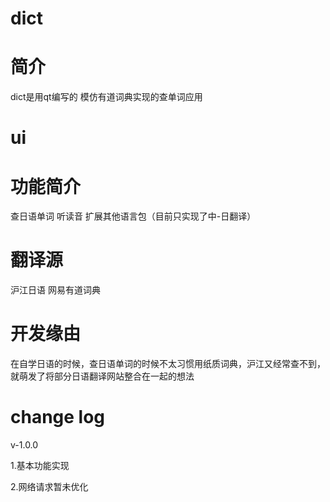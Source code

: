 # dict


# 简介
dict是用qt编写的 模仿有道词典实现的查单词应用

# ui




# 功能简介
查日语单词 
听读音
扩展其他语言包（目前只实现了中-日翻译）

# 翻译源
沪江日语
网易有道词典

# 开发缘由
在自学日语的时候，查日语单词的时候不太习惯用纸质词典，沪江又经常查不到，就萌发了将部分日语翻译网站整合在一起的想法


# change log

v-1.0.0

1.基本功能实现


2.网络请求暂未优化


